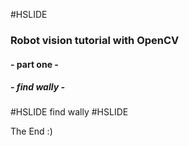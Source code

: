#HSLIDE

### Robot vision tutorial with OpenCV
#### - part one -
##### - find wally -

#HSLIDE
find wally
#HSLIDE

The End :)
